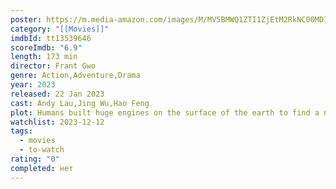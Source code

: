 ```yaml
---
poster: https://m.media-amazon.com/images/M/MV5BMWQ1ZTI1ZjEtM2RkNC00MDIxLWI2NTMtMjgyN2ZkZjYwMDYwXkEyXkFqcGdeQXVyMTA3MDk2NDg2._V1_SX300.jpg
category: "[[Movies]]"
imdbId: tt13539646
scoreImdb: "6.9"
length: 173 min
director: Frant Gwo
genre: Action,Adventure,Drama
year: 2023
released: 22 Jan 2023
cast: Andy Lau,Jing Wu,Hao Feng
plot: Humans built huge engines on the surface of the earth to find a new home. But the road to the universe is perilous. In order to save earth, young people once again have to step forward to start a race against time for life and death.
watchlist: 2023-12-12
tags:
  - movies
  - to-watch
rating: "0"
completed: нет
---
```

